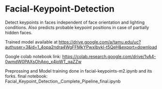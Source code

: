 # Facial-Keypoint-Detection
Detect keypoints in faces independent of face orientation and lighting conditions. Also predicts probable keypoint positions in case of partially hidden faces.

Trained model available at https://drive.google.com/a/tamu.edu/uc?authuser=3&id=1_4opa2ndra4WgFFMkYPwxIbvkI-t5QeH&export=download

Google colab notebook link: https://colab.research.google.com/drive/1vA4-0wmdW0PAXsOhApo_x4ioWT_qaZZw

Preprossing and Model training done in facial-keypoints-m2.ipynb and its forks.
final notebook: Facial_Keypoint_Detection,_Complete_Pipeline_final.ipynb
